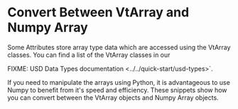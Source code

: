 # Convert Between VtArray and Numpy Array

Some Attributes store array type data which are accessed using the VtArray classes. You can find a list of the VtArray classes in our 

FIXME: USD Data Types documentation <../../quick-start/usd-types>`. 

If you need to manipulate the arrays using Python, it is advantageous to use Numpy to benefit from it's speed and efficiency. These snippets show how you can convert between the VtArray objects and Numpy Array objects.

